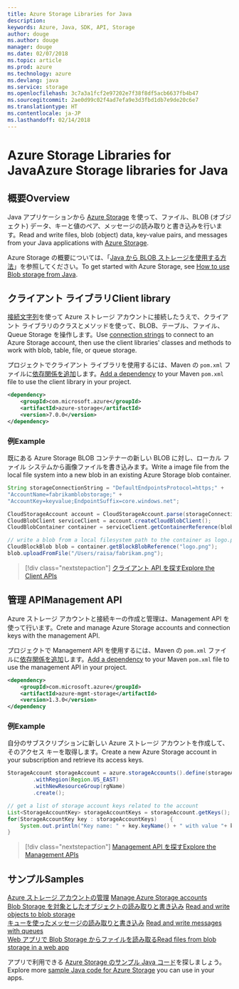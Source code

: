 ```yaml
---
title: Azure Storage Libraries for Java
description: 
keywords: Azure, Java, SDK, API, Storage
author: douge
ms.author: douge
manager: douge
ms.date: 02/07/2018
ms.topic: article
ms.prod: azure
ms.technology: azure
ms.devlang: java
ms.service: storage
ms.openlocfilehash: 3c7a3a1fcf2e97202e7f38f8df5acb6637fb4b47
ms.sourcegitcommit: 2ae0d99c02f4ad7efa9e3d3fbd1db7e9de20c6e7
ms.translationtype: HT
ms.contentlocale: ja-JP
ms.lasthandoff: 02/14/2018
---
```

# <a name="azure-storage-libraries-for-java"></a><span data-ttu-id="6787a-103">Azure Storage Libraries for Java</span><span class="sxs-lookup"><span data-stu-id="6787a-103">Azure Storage libraries for Java</span></span>

## <a name="overview"></a><span data-ttu-id="6787a-104">概要</span><span class="sxs-lookup"><span data-stu-id="6787a-104">Overview</span></span>

<span data-ttu-id="6787a-105">Java アプリケーションから [Azure Storage](/azure/storage/storage-introduction) を使って、ファイル、BLOB (オブジェクト) データ、キーと値のペア、メッセージの読み取りと書き込みを行います。</span><span class="sxs-lookup"><span data-stu-id="6787a-105">Read and write files, blob (object) data, key-value pairs, and messages from your Java applications with [Azure Storage](/azure/storage/storage-introduction).</span></span>

<span data-ttu-id="6787a-106">Azure Storage の概要については、「[Java から BLOB ストレージを使用する方法](/azure/storage/storage-java-how-to-use-blob-storage)」を参照してください。</span><span class="sxs-lookup"><span data-stu-id="6787a-106">To get started with Azure Storage, see [How to use Blob storage from Java](/azure/storage/storage-java-how-to-use-blob-storage).</span></span>

## <a name="client-library"></a><span data-ttu-id="6787a-107">クライアント ライブラリ</span><span class="sxs-lookup"><span data-stu-id="6787a-107">Client library</span></span>

<span data-ttu-id="6787a-108">[接続文字列](/azure/storage/storage-create-storage-account#manage-your-storage-account)を使って Azure ストレージ アカウントに接続したうえで、クライアント ライブラリのクラスとメソッドを使って、BLOB、テーブル、ファイル、Queue Storage を操作します。</span><span class="sxs-lookup"><span data-stu-id="6787a-108">Use [connection strings](/azure/storage/storage-create-storage-account#manage-your-storage-account) to connect to an Azure Storage account, then use the client libraries' classes and methods to work with blob, table, file, or queue storage.</span></span> 

<span data-ttu-id="6787a-109">プロジェクトでクライアント ライブラリを使用するには、Maven の `pom.xml` ファイルに[依存関係を追加](https://maven.apache.org/guides/getting-started/index.html#How_do_I_use_external_dependencies)します。</span><span class="sxs-lookup"><span data-stu-id="6787a-109">[Add a dependency](https://maven.apache.org/guides/getting-started/index.html#How_do_I_use_external_dependencies) to your Maven `pom.xml` file to use the client library in your project.</span></span>   

```XML
<dependency>
    <groupId>com.microsoft.azure</groupId>
    <artifactId>azure-storage</artifactId>
    <version>7.0.0</version>
</dependency>
```   

### <a name="example"></a><span data-ttu-id="6787a-110">例</span><span class="sxs-lookup"><span data-stu-id="6787a-110">Example</span></span>

<span data-ttu-id="6787a-111">既にある Azure Storage BLOB コンテナーの新しい BLOB に対し、ローカル ファイル システムから画像ファイルを書き込みます。</span><span class="sxs-lookup"><span data-stu-id="6787a-111">Write a image file from the local file system into a new blob in an existing Azure Storage blob container.</span></span>


```java
String storageConnectionString = "DefaultEndpointsProtocol=https;" + 
"AccountName=fabrikamblobstorage;" + 
"AccountKey=keyvalue;EndpointSuffix=core.windows.net";

CloudStorageAccount account = CloudStorageAccount.parse(storageConnectionString);
CloudBlobClient serviceClient = account.createCloudBlobClient();
CloudBlobContainer container = serviceClient.getContainerReference(blobContainer);

// write a blob from a local filesystem path to the container as logo.png
CloudBlockBlob blob = container.getBlockBlobReference("logo.png");
blob.uploadFromFile("/Users/raisa/fabrikam.png");
```

> [!div class="nextstepaction"]
> [<span data-ttu-id="6787a-112">クライアント API を探す</span><span class="sxs-lookup"><span data-stu-id="6787a-112">Explore the Client APIs</span></span>](/java/api/overview/azure/storage/clientlibrary)

## <a name="management-api"></a><span data-ttu-id="6787a-113">管理 API</span><span class="sxs-lookup"><span data-stu-id="6787a-113">Management API</span></span>

<span data-ttu-id="6787a-114">Azure ストレージ アカウントと接続キーの作成と管理は、Management API を使って行います。</span><span class="sxs-lookup"><span data-stu-id="6787a-114">Crete and manage Azure Storage accounts and connection keys with the management API.</span></span>

<span data-ttu-id="6787a-115">プロジェクトで Management API を使用するには、Maven の `pom.xml` ファイルに[依存関係を追加](https://maven.apache.org/guides/getting-started/index.html#How_do_I_use_external_dependencies)します。</span><span class="sxs-lookup"><span data-stu-id="6787a-115">[Add a dependency](https://maven.apache.org/guides/getting-started/index.html#How_do_I_use_external_dependencies) to your Maven `pom.xml` file to use the management API in your project.</span></span>  

```XML
<dependency>
    <groupId>com.microsoft.azure</groupId>
    <artifactId>azure-mgmt-storage</artifactId>
    <version>1.3.0</version>
</dependency
```   

### <a name="example"></a><span data-ttu-id="6787a-116">例</span><span class="sxs-lookup"><span data-stu-id="6787a-116">Example</span></span>

<span data-ttu-id="6787a-117">自分のサブスクリプションに新しい Azure ストレージ アカウントを作成して、そのアクセス キーを取得します。</span><span class="sxs-lookup"><span data-stu-id="6787a-117">Create a new Azure Storage account in your subscription and retrieve its access keys.</span></span>

```java
StorageAccount storageAccount = azure.storageAccounts().define(storageAccountName)
        .withRegion(Region.US_EAST)
        .withNewResourceGroup(rgName)
        .create();

// get a list of storage account keys related to the account
List<StorageAccountKey> storageAccountKeys = storageAccount.getKeys();
for(StorageAccountKey key : storageAccountKeys)    {
    System.out.println("Key name: " + key.keyName() + " with value "+ key.value());
}
```

> [!div class="nextstepaction"]
> [<span data-ttu-id="6787a-118">Management API を探す</span><span class="sxs-lookup"><span data-stu-id="6787a-118">Explore the Management APIs</span></span>](/java/api/overview/azure/storage/managementapi)


## <a name="samples"></a><span data-ttu-id="6787a-119">サンプル</span><span class="sxs-lookup"><span data-stu-id="6787a-119">Samples</span></span>

<span data-ttu-id="6787a-120">[Azure ストレージ アカウントの管理](../docs-ref-conceptual/java-sdk-manage-storage-accounts.md)  </span><span class="sxs-lookup"><span data-stu-id="6787a-120">[Manage Azure Storage accounts](../docs-ref-conceptual/java-sdk-manage-storage-accounts.md)  </span></span>  
<span data-ttu-id="6787a-121">[Blob Storage を対象としたオブジェクトの読み取りと書き込み](https://github.com/Azure-Samples/storage-blob-java-getting-started) </span><span class="sxs-lookup"><span data-stu-id="6787a-121">[Read and write objects to blob storage](https://github.com/Azure-Samples/storage-blob-java-getting-started) </span></span>  
<span data-ttu-id="6787a-122">[キューを使ったメッセージの読み取りと書き込み](https://github.com/Azure-Samples/storage-queue-java-getting-started) </span><span class="sxs-lookup"><span data-stu-id="6787a-122">[Read and write messages with queues](https://github.com/Azure-Samples/storage-queue-java-getting-started) </span></span>  
[<span data-ttu-id="6787a-123">Web アプリで Blob Storage からファイルを読み取る</span><span class="sxs-lookup"><span data-stu-id="6787a-123">Read files from blob storage in a web app</span></span>](https://github.com/Azure-Samples/app-service-java-manage-storage-connections-for-web-apps-on-linux)

<span data-ttu-id="6787a-124">アプリで利用できる [Azure Storage のサンプル Java コード](https://azure.microsoft.com/resources/samples/?platform=java&term=storage)を探しましょう。</span><span class="sxs-lookup"><span data-stu-id="6787a-124">Explore more [sample Java code for Azure Storage](https://azure.microsoft.com/resources/samples/?platform=java&term=storage) you can use in your apps.</span></span>
